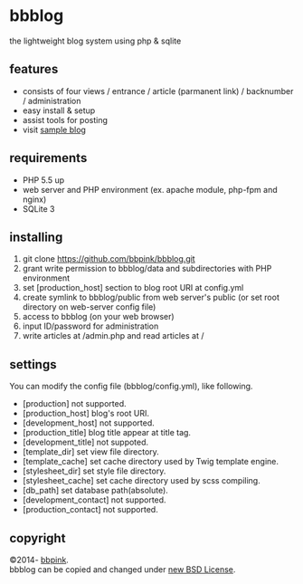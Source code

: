 # bbblog
the lightweight blog system using php & sqlite

## features
- consists of four views / entrance / article (parmanent link) / backnumber / administration
- easy install & setup
- assist tools for posting
- visit [sample blog](http://sevensenses.jp/bbpink/ "sample blog")

## requirements
- PHP 5.5 up
- web server and PHP environment (ex. apache module, php-fpm and nginx)
- SQLite 3

## installing
1. git clone https://github.com/bbpink/bbblog.git
1. grant write permission to bbblog/data and subdirectories with PHP environment
1. set [production_host] section to blog root URI at config.yml
1. create symlink to bbblog/public from web server's public (or set root directory on web-server config file)
1. access to bbblog (on your web browser)
1. input ID/password for administration
1. write articles at /admin.php and read articles at /

## settings
You can modify the config file (bbblog/config.yml), like following.
- [production] not supported.
- [production_host] blog's root URI.
- [development_host] not supported.
- [production_title] blog title appear at title tag.
- [development_title] not suppoted.
- [template_dir] set view file directory.
- [template_cache] set cache directory used by Twig template engine.
- [stylesheet_dir] set style file directory.
- [stylesheet_cache] set cache directory used by scss compiling.
- [db_path] set database path(absolute).
- [development_contact] not supported.
- [production_contact] not supported.

## copyright
&copy;2014- [bbpink](http://bbpink.sevensenses.jp "bbpink").  
bbblog can be copied and changed under [new BSD License](http://opensource.org/licenses/BSD-3-Clause "new BSD License").